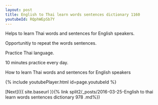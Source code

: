 ```yaml
---
layout: post
title: English to Thai learn words sentences dictionary 1160 
youtubeId: RQphWEpSb7Y
---
```

 
 
Helps to learn Thai words and sentences for English speakers.

Opportunitiy to repeat the words sentences. 

Practice Thai language. 
 
10 minutes practice every day. 
 
How to learn Thai words and sentences for English speakers 
 
{% include youtubePlayer.html id=page.youtubeId %}
 
 
[Next]({{ site.baseurl }}{% link  split2/_posts/2016-03-25-English to thai learn words sentences dictionary 978 .md%})
 
